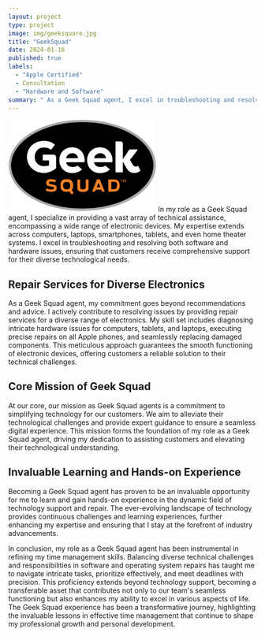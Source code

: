 ```yaml
---
layout: project
type: project
image: img/geeksquare.jpg
title: "GeekSquad"
date: 2024-01-16
published: true
labels:
  - "Apple Certified"
  - Consultation
  - "Hardware and Software"
summary: " As a Geek Squad agent, I excel in troubleshooting and resolving issues across various electronic devices, offering expert guidance on optimal use and providing repair services. My mission is to simplify technology for customers, making the role both fulfilling and valuable in the dynamic field of technology support and repair. "
---
```


<img width="300px" class="rounded float-start pe-4" src="../img/geeksquad.png">
In my role as a Geek Squad agent, I specialize in providing a vast array of technical assistance, encompassing a wide range of electronic devices. My expertise extends across computers, laptops, smartphones, tablets, and even home theater systems. I excel in troubleshooting and resolving both software and hardware issues, ensuring that customers receive comprehensive support for their diverse technological needs.

## Repair Services for Diverse Electronics
As a Geek Squad agent, my commitment goes beyond recommendations and advice. I actively contribute to resolving issues by providing repair services for a diverse range of electronics. My skill set includes diagnosing intricate hardware issues for computers, tablets, and laptops, executing precise repairs on all Apple phones, and seamlessly replacing damaged components. This meticulous approach guarantees the smooth functioning of electronic devices, offering customers a reliable solution to their technical challenges.

## Core Mission of Geek Squad
At our core, our mission as Geek Squad agents is a commitment to simplifying technology for our customers. We aim to alleviate their technological challenges and provide expert guidance to ensure a seamless digital experience. This mission forms the foundation of my role as a Geek Squad agent, driving my dedication to assisting customers and elevating their technological understanding.

## Invaluable Learning and Hands-on Experience
Becoming a Geek Squad agent has proven to be an invaluable opportunity for me to learn and gain hands-on experience in the dynamic field of technology support and repair. The ever-evolving landscape of technology provides continuous challenges and learning experiences, further enhancing my expertise and ensuring that I stay at the forefront of industry advancements.

In conclusion, my role as a Geek Squad agent has been instrumental in refining my time management skills. Balancing diverse technical challenges and responsibilities in software and operating system repairs has taught me to navigate intricate tasks, prioritize effectively, and meet deadlines with precision. This proficiency extends beyond technology support, becoming a transferable asset that contributes not only to our team's seamless functioning but also enhances my ability to excel in various aspects of life. The Geek Squad experience has been a transformative journey, highlighting the invaluable lessons in effective time management that continue to shape my professional growth and personal development.
